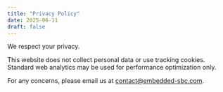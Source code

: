 ```yaml
---
title: "Privacy Policy"
date: 2025-06-11
draft: false
---
```


We respect your privacy.

This website does not collect personal data or use tracking cookies. Standard web analytics may be used for performance optimization only.

For any concerns, please email us at contact@embedded-sbc.com.
